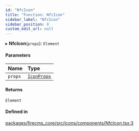 ```yaml
---
id: "NfcIcon"
title: "Function: NfcIcon"
sidebar_label: "NfcIcon"
sidebar_position: 0
custom_edit_url: null
---
```


▸ **NfcIcon**(`props`): `Element`

#### Parameters

| Name | Type |
| :------ | :------ |
| `props` | [`IconProps`](../types/IconProps.md) |

#### Returns

`Element`

#### Defined in

[packages/firecms_core/src/icons/components/NfcIcon.tsx:3](https://github.com/FireCMSco/firecms/blob/d45f3739/packages/firecms_core/src/icons/components/NfcIcon.tsx#L3)
